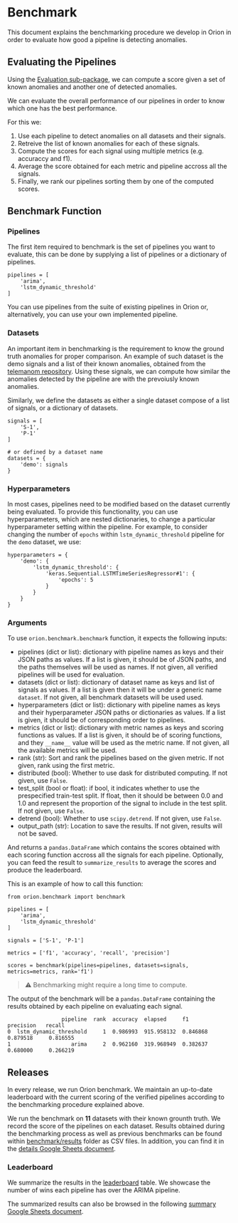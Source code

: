 # Benchmark

This document explains the benchmarking procedure we develop in Orion in order to evaluate how good a pipeline is detecting anomalies.

## Evaluating the Pipelines

Using the [Evaluation sub-package](orion/evaluation), we can compute a score given a set of known anomalies and another one of detected anomalies. 

We can evaluate the overall performance of 
our pipelines in order to know which one has the best performance.

For this we:

1. Use each pipeline to detect anomalies on all datasets and their signals.
2. Retreive the list of known anomalies for each of these signals.
3. Compute the scores for each signal using multiple metrics (e.g. accuraccy and f1).
4. Average the score obtained for each metric and pipeline accross all the signals.
5. Finally, we rank our pipelines sorting them by one of the computed scores.

## Benchmark Function

### Pipelines
The first item required to benchmark is the set of pipelines you want to evaluate, this can be done by supplying a list of pipelines or a dictionary of pipelines.

```python3
pipelines = [ 
    'arima',
    'lstm_dynamic_threshold'
]
```
You can use pipelines from the suite of existing pipelines in Orion or, alternatively, you can use your own implemented pipeline. 

### Datasets
An important item in benchmarking is the requirement to know the ground truth anomalies for proper comparison. 
An example of such dataset is the demo signals and a list of their known anomalies, obtained from
the [telemanom repository](https://github.com/khundman/telemanom/blob/master/labeled_anomalies.csv).
Using these signals, we can compute how similar the anomalies detected by the pipeline are with the prevoiusly known
anomalies.

Similarly, we define the datasets as either a single dataset compose of a list of signals, or a dictionary of datasets.
```python3
signals = [
    'S-1',
    'P-1'
]

# or defined by a dataset name
datasets = {
    'demo': signals
}
```

### Hyperparameters
In most cases, pipelines need to be modified based on the dataset currently being evaluated. To provide this functionality, you can use hyperparameters, which are nested dictionaries, to change a particular hyperparameter setting within the pipeline.
For example, to consider changing the number of ``epochs``  within ``lstm_dynamic_threshold`` pipeline for the ``demo`` dataset, we use:
```python3
hyperparameters = {
    'demo': {
        'lstm_dynamic_threshold': {
            'keras.Sequential.LSTMTimeSeriesRegressor#1': {
                'epochs': 5
            }
        }
    }
}
```

### Arguments
To use ``orion.benchmark.benchmark`` function, it expects the following inputs:

* pipelines (dict or list): dictionary with pipeline names as keys and their
 JSON paths as values. If a list is given, it should be of JSON paths,
 and the paths themselves will be used as names. If not given, all verified
 pipelines will be used for evaluation.
* datasets (dict or list): dictionary of dataset name as keys and list of signals as 
 values. If a list is given then it will be under a generic name `dataset`.
 If not given, all benchmark datasets will be used used.
* hyperparameters (dict or list): dictionary with pipeline names as keys
 and their hyperparameter JSON paths or dictionaries as values. If a list is
 given, it should be of corresponding order to pipelines.
* metrics (dict or list): dictionary with metric names as keys and
 scoring functions as values. If a list is given, it should be of scoring
 functions, and they ``__name__`` value will be used as the metric name.
 If not given, all the available metrics will be used.
* rank (str): Sort and rank the pipelines based on the given metric.
 If not given, rank using the first metric.
* distributed (bool): Whether to use dask for distributed computing. If not given, use ``False``.
* test_split (bool or float): if bool, it indicates whether to use the prespecified train-test split. If float, then it should be between 0.0 and 1.0 and represent the proportion of the signal to include in the test split. If not given, use ``False``.
* detrend (bool): Whether to use ``scipy.detrend``. If not given, use ``False``.
* output_path (str): Location to save the results. If not given, results will not be saved.

And returns a ``pandas.DataFrame`` which contains the scores obtained with each scoring function accross all the signals for each pipeline. 
Optionally, you can feed the result to 
``summarize_results`` to average the scores and produce the leaderboard.

This is an example of how to call this function:

```python3
from orion.benchmark import benchmark

pipelines = [
    'arima',
    'lstm_dynamic_threshold'
]

signals = ['S-1', 'P-1']

metrics = ['f1', 'accuracy', 'recall', 'precision']

scores = benchmark(pipelines=pipelines, datasets=signals, metrics=metrics, rank='f1')

```
> :warning: Benchmarking might require a long time to compute.

The output of the benchmark will be a ``pandas.DataFrame`` containing the results obtained by each pipeline on evaluating each signal.
```
                 pipeline  rank  accuracy  elapsed     f1         precision   recall   
0  lstm_dynamic_threshold     1  0.986993  915.958132  0.846868   0.879518     0.816555
1                   arima     2  0.962160  319.968949  0.382637   0.680000     0.266219 
```

## Releases
In every release, we run Orion benchmark. We maintain an up-to-date leaderboard with the current scoring of the verified pipelines according to the benchmarking procedure explained above.

We run the benchmark on **11** datasets with their known grounth truth. We record the score of the pipelines on each dataset. 
Results obtained during the benchmarking process as well as previous benchmarks can be found 
within [benchmark/results](benchmark/results) folder as CSV files. In addition, you can find it in the [details Google Sheets document](https://docs.google.com/spreadsheets/d/1HaYDjY-BEXEObbi65fwG0om5d8kbRarhpK4mvOZVmqU/edit?usp=sharing).

### Leaderboard
We summarize the results in the [leaderboard](benchmark/leaderboard.md) table. We showcase the number of wins each pipeline has over the ARIMA pipeline.

The summarized results can also be browsed in the following [summary Google Sheets document](https://docs.google.com/spreadsheets/d/1ZPUwYH8LhDovVeuJhKYGXYny7472HXVCzhX6D6PObmg/edit?usp=sharing).
